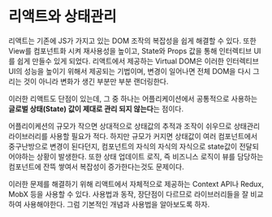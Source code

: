 #  리액트와 상태관리

리액트는 기존에 JS가 가지고 있는 DOM 조작의 복잡성을 쉽게 해결할 수 있다. 또한 View를 컴포넌트화 시켜 재사용성을 높이고, State와 Props 값을 통해 인터렉티브 UI를 쉽게 만들수 있게 되었다. 리액트에서 제공하는 Virtual DOM은 이러한 인터렉티브 UI의 성능을 높이기 위해서 제공되는 기법이며, 변경이 일어나면 전체 DOM을 다시 그리는 것이 아니라 변화가 생긴 부분만 부분 랜더링한다.

이러한 리액트도 단점이 있는데, 그 중 하나는 어플리케이션에서 공통적으로 사용하는 **글로벌 상태(State) 값이 제대로 관리 되지 않는다**는 점이다.

어플리이케션의 규모가 작으면 상대적으로 상태값의 추적과 조작이 쉬우므로 상태관리 라이브러리를 사용할 필요가 적다. 하지만 규모가 커지면 상태값이 여러 컴포넌트에서 중구난방으로 변경이 된다던지, 컴포넌트의 자식의 자식의 자식으로 state값이 전달되어야하는 상황이 발생한다. 또한 상태 업데이트 로직, 즉 비즈니스 로직이 뷰를 담당하는 컴포넌트에 잔뜩 쌓여서 복잡성이 증가한다는것도 문제이다.

이러한 문제를 해결하기 위해 리액트에서 자체적으로 제공하는 Context API나 Redux, MobX 등을 사용할 수 있다. 사용법과 동작, 장단점이 다르므로 라이브러리들을 잘 비교하여 사용해야한다. 그럼 기본적인 개념과 사용법을 알아보도록 하자.

